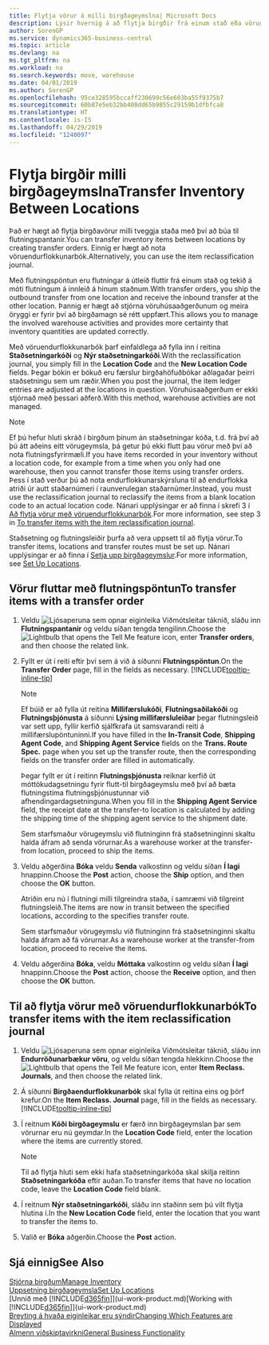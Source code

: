 ```yaml
---
title: Flytja vörur á milli birgðageymslna| Microsoft Docs
description: Lýsir hvernig á að flytja birgðir frá einum stað eða vörugeymslu til annars, annaðhvort með endurflokkunarfærslubók eða með flutningsfyrirmæli.
author: SorenGP
ms.service: dynamics365-business-central
ms.topic: article
ms.devlang: na
ms.tgt_pltfrm: na
ms.workload: na
ms.search.keywords: move, warehouse
ms.date: 04/01/2019
ms.author: SorenGP
ms.openlocfilehash: 95ce328595bccaff230699c56e603ba55f9375b7
ms.sourcegitcommit: 60b87e5eb32bb408dd65b9855c29159b1dfbfca8
ms.translationtype: HT
ms.contentlocale: is-IS
ms.lasthandoff: 04/29/2019
ms.locfileid: "1240097"
---
```

# <a name="transfer-inventory-between-locations"></a><span data-ttu-id="5b8fc-103">Flytja birgðir milli birgðageymslna</span><span class="sxs-lookup"><span data-stu-id="5b8fc-103">Transfer Inventory Between Locations</span></span>
<span data-ttu-id="5b8fc-104">Það er hægt að flytja birgðavörur milli tveggja staða með því að búa til flutningspantanir.</span><span class="sxs-lookup"><span data-stu-id="5b8fc-104">You can transfer inventory items between locations by creating transfer orders.</span></span> <span data-ttu-id="5b8fc-105">Einnig er hægt að nota vöruendurflokkunarbók.</span><span class="sxs-lookup"><span data-stu-id="5b8fc-105">Alternatively, you can use the item reclassification journal.</span></span>

<span data-ttu-id="5b8fc-106">Með flutningspöntun eru flutningar á útleið fluttir frá einum stað og tekið á móti flutningum á innleið á hinum staðnum.</span><span class="sxs-lookup"><span data-stu-id="5b8fc-106">With transfer orders, you ship the outbound transfer from one location and receive the inbound transfer at the other location.</span></span> <span data-ttu-id="5b8fc-107">Þannig er hægt að stjórna vöruhúsaaðgerðunum og meira öryggi er fyrir því að birgðamagn sé rétt uppfært.</span><span class="sxs-lookup"><span data-stu-id="5b8fc-107">This allows you to manage the involved warehouse activities and provides more certainty that inventory quantities are updated correctly.</span></span>

<span data-ttu-id="5b8fc-108">Með vöruendurflokkunarbók þarf einfaldlega að fylla inn í reitina **Staðsetningarkóði** og **Nýr staðsetningarkóði**.</span><span class="sxs-lookup"><span data-stu-id="5b8fc-108">With the reclassification journal, you simply fill in the **Location Code** and the **New Location Code** fields.</span></span> <span data-ttu-id="5b8fc-109">Þegar bókin er bókuð eru færslur birgðahöfuðbókar aðlagaðar þeirri staðsetningu sem um ræðir.</span><span class="sxs-lookup"><span data-stu-id="5b8fc-109">When you post the journal, the item ledger entries are adjusted at the locations in question.</span></span> <span data-ttu-id="5b8fc-110">Vöruhúsaaðgerðum er ekki stjórnað með þessari aðferð.</span><span class="sxs-lookup"><span data-stu-id="5b8fc-110">With this method, warehouse activities are not managed.</span></span>

> [!NOTE]  
>   <span data-ttu-id="5b8fc-111">Ef þú hefur hluti skráð í birgðum þínum án staðsetningar kóða, t.d. frá því að þú átt aðeins eitt vörugeymsla, þá getur þú ekki flutt þau vörur með því að nota flutningsfyrirmæli.</span><span class="sxs-lookup"><span data-stu-id="5b8fc-111">If you have items recorded in your inventory without a location code, for example from a time when you only had one warehouse, then you cannot transfer those items using transfer orders.</span></span> <span data-ttu-id="5b8fc-112">Þess í stað verður þú að nota endurflokkunarskýrsluna til að endurflokka atriði úr autt staðarnúmeri í raunverulegan staðarnúmer.</span><span class="sxs-lookup"><span data-stu-id="5b8fc-112">Instead, you must use the reclassification journal to reclassify the items from a blank location code to an actual location code.</span></span>  <span data-ttu-id="5b8fc-113">Nánari upplýsingar er að finna í skrefi 3 í [Að flytja vörur með vöruendurflokkunarbók](inventory-how-transfer-between-locations.md#to-transfer-items-with-the-item-reclassification-journal).</span><span class="sxs-lookup"><span data-stu-id="5b8fc-113">For more information, see step 3 in [To transfer items with the item reclassification journal](inventory-how-transfer-between-locations.md#to-transfer-items-with-the-item-reclassification-journal).</span></span>

<span data-ttu-id="5b8fc-114">Staðsetning og flutningsleiðir þurfa að vera uppsett til að flytja vörur.</span><span class="sxs-lookup"><span data-stu-id="5b8fc-114">To transfer items, locations and transfer routes must be set up.</span></span> <span data-ttu-id="5b8fc-115">Nánari upplýsingar er að finna í [Setja upp birgðageymslur](inventory-how-setup-locations.md).</span><span class="sxs-lookup"><span data-stu-id="5b8fc-115">For more information, see [Set Up Locations](inventory-how-setup-locations.md).</span></span>

## <a name="to-transfer-items-with-a-transfer-order"></a><span data-ttu-id="5b8fc-116">Vörur fluttar með flutningspöntun</span><span class="sxs-lookup"><span data-stu-id="5b8fc-116">To transfer items with a transfer order</span></span>
1. <span data-ttu-id="5b8fc-117">Veldu ![Ljósaperuna sem opnar eiginleika Viðmótsleitar](media/ui-search/search_small.png "Segðu mér hvað þú vilt gera") táknið, sláðu inn **Flutningspantanir** og veldu síðan tengda tengilinn.</span><span class="sxs-lookup"><span data-stu-id="5b8fc-117">Choose the ![Lightbulb that opens the Tell Me feature](media/ui-search/search_small.png "Tell me what you want to do") icon, enter **Transfer orders**, and then choose the related link.</span></span>
2. <span data-ttu-id="5b8fc-118">Fyllt er út í reiti eftir því sem á við á síðunni **Flutningspöntun**.</span><span class="sxs-lookup"><span data-stu-id="5b8fc-118">On the **Transfer Order** page, fill in the fields as necessary.</span></span> [!INCLUDE[tooltip-inline-tip](includes/tooltip-inline-tip_md.md)]

    > [!NOTE]  
    >   <span data-ttu-id="5b8fc-119">Ef búið er að fylla út reitina **Millifærslukóði**, **Flutningsaðilakóði** og **Flutningsþjónusta** á síðunni **Lýsing millifærsluleiðar** þegar flutningsleið var sett upp, fyllir kerfið sjálfkrafa út samsvarandi reiti á millifærslupöntuninni.</span><span class="sxs-lookup"><span data-stu-id="5b8fc-119">If you have filled in the **In-Transit Code**, **Shipping Agent Code**, and **Shipping Agent Service** fields on the **Trans. Route Spec.** page when you set up the transfer route, then the corresponding fields on the transfer order are filled in automatically.</span></span>

    <span data-ttu-id="5b8fc-120">Þegar fyllt er út í reitinn **Flutningsþjónusta** reiknar kerfið út móttökudagsetningu fyrir flutt-til birgðageymslu með því að bæta flutningstíma flutningsþjónustunnar við afhendingardagsetninguna.</span><span class="sxs-lookup"><span data-stu-id="5b8fc-120">When you fill in the **Shipping Agent Service** field, the receipt date at the transfer-to location is calculated by adding the shipping time of the shipping agent service to the shipment date.</span></span>

    <span data-ttu-id="5b8fc-121">Sem starfsmaður vörugeymslu við flutninginn frá staðsetninginni skaltu halda áfram að senda vörurnar.</span><span class="sxs-lookup"><span data-stu-id="5b8fc-121">As a warehouse worker at the transfer-from location, proceed to ship the items.</span></span>
3. <span data-ttu-id="5b8fc-122">Veldu aðgerðina **Bóka** veldu **Senda** valkostinn og veldu síðan **Í lagi** hnappinn.</span><span class="sxs-lookup"><span data-stu-id="5b8fc-122">Choose the **Post** action, choose the **Ship** option, and then choose the **OK** button.</span></span>

    <span data-ttu-id="5b8fc-123">Atriðin eru nú í flutningi milli tilgreindra staða, í samræmi við tilgreint flutningsleið.</span><span class="sxs-lookup"><span data-stu-id="5b8fc-123">The items are now in transit between the specified locations, according to the specifies transfer route.</span></span>

    <span data-ttu-id="5b8fc-124">Sem starfsmaður vörugeymslu við flutninginn frá staðsetninginni skaltu halda áfram að fá vörurnar.</span><span class="sxs-lookup"><span data-stu-id="5b8fc-124">As a warehouse worker at the transfer-from location, proceed to receive the items.</span></span>
4. <span data-ttu-id="5b8fc-125">Veldu aðgerðina **Bóka**, veldu **Móttaka** valkostinn og veldu síðan **Í lagi** hnappinn.</span><span class="sxs-lookup"><span data-stu-id="5b8fc-125">Choose the **Post** action, choose the **Receive** option, and then choose the **OK** button.</span></span>

## <a name="to-transfer-items-with-the-item-reclassification-journal"></a><span data-ttu-id="5b8fc-126">Til að flytja vörur með vöruendurflokkunarbók</span><span class="sxs-lookup"><span data-stu-id="5b8fc-126">To transfer items with the item reclassification journal</span></span>
1. <span data-ttu-id="5b8fc-127">Veldu ![Ljósaperuna sem opnar eiginleika Viðmótsleitar](media/ui-search/search_small.png "Segðu mér hvað þú vilt gera") táknið, sláðu inn **Endurröðunarbækur vöru**, og veldu síðan tengda hlekkinn.</span><span class="sxs-lookup"><span data-stu-id="5b8fc-127">Choose the ![Lightbulb that opens the Tell Me feature](media/ui-search/search_small.png "Tell me what you want to do") icon, enter **Item Reclass. Journals**, and then choose the related link.</span></span>
2. <span data-ttu-id="5b8fc-128">Á síðunni **Birgðaendurflokkunarbók** skal fylla út reitina eins og þörf krefur.</span><span class="sxs-lookup"><span data-stu-id="5b8fc-128">On the **Item Reclass. Journal** page, fill in the fields as necessary.</span></span> [!INCLUDE[tooltip-inline-tip](includes/tooltip-inline-tip_md.md)]
3. <span data-ttu-id="5b8fc-129">Í reitnum **Kóði birgðageymslu** er færð inn birgðageymslan þar sem vörurnar eru nú geymdar.</span><span class="sxs-lookup"><span data-stu-id="5b8fc-129">In the **Location Code** field, enter the location where the items are currently stored.</span></span>

    > [!NOTE]  
    >   <span data-ttu-id="5b8fc-130">Til að flytja hluti sem ekki hafa staðsetningarkóða skal skilja reitinn **Staðsetningarkóða** eftir auðan.</span><span class="sxs-lookup"><span data-stu-id="5b8fc-130">To transfer items that have no location code, leave the **Location Code** field blank.</span></span>
4. <span data-ttu-id="5b8fc-131">Í reitnum **Nýr staðsetningarkóði**, sláðu inn staðinn sem þú vilt flytja hlutina í.</span><span class="sxs-lookup"><span data-stu-id="5b8fc-131">In the **New Location Code** field, enter the location that you want to transfer the items to.</span></span>
5. <span data-ttu-id="5b8fc-132">Valið er **Bóka** aðgerðin.</span><span class="sxs-lookup"><span data-stu-id="5b8fc-132">Choose the **Post** action.</span></span>

## <a name="see-also"></a><span data-ttu-id="5b8fc-133">Sjá einnig</span><span class="sxs-lookup"><span data-stu-id="5b8fc-133">See Also</span></span>
[<span data-ttu-id="5b8fc-134">Stjórna birgðum</span><span class="sxs-lookup"><span data-stu-id="5b8fc-134">Manage Inventory</span></span>](inventory-manage-inventory.md)  
[<span data-ttu-id="5b8fc-135">Uppsetning birgðageymsla</span><span class="sxs-lookup"><span data-stu-id="5b8fc-135">Set Up Locations</span></span>](inventory-how-setup-locations.md)  
<span data-ttu-id="5b8fc-136">[Unnið með [!INCLUDE[d365fin](includes/d365fin_md.md)]](ui-work-product.md)</span><span class="sxs-lookup"><span data-stu-id="5b8fc-136">[Working with [!INCLUDE[d365fin](includes/d365fin_md.md)]](ui-work-product.md)</span></span>  
[<span data-ttu-id="5b8fc-137">Breyting á hvaða eiginleikar eru sýndir</span><span class="sxs-lookup"><span data-stu-id="5b8fc-137">Changing Which Features are Displayed</span></span>](ui-experiences.md)  
[<span data-ttu-id="5b8fc-138">Almenn viðskiptavirkni</span><span class="sxs-lookup"><span data-stu-id="5b8fc-138">General Business Functionality</span></span>](ui-across-business-areas.md)
